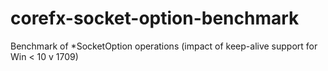 # corefx-socket-option-benchmark
Benchmark of *SocketOption operations (impact of keep-alive support for Win &lt; 10 v 1709)
